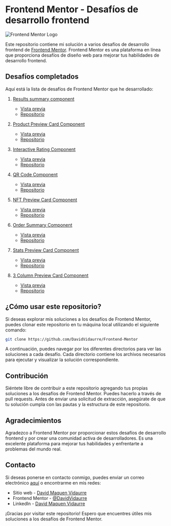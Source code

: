 # Frontend Mentor - Desafíos de desarrollo frontend

![Frontend Mentor Logo](https://www.frontendmentor.io/static/images/logo-desktop.svg)

Este repositorio contiene mi solución a varios desafíos de desarrollo frontend de [Frontend Mentor](https://www.frontendmentor.io/). Frontend Mentor es una plataforma en línea que proporciona desafíos de diseño web para mejorar tus habilidades de desarrollo frontend.

## Desafíos completados

Aquí está la lista de desafíos de Frontend Mentor que he desarrollado:

1. [Results summary component](https://www.frontendmentor.io/challenges/huddle-landing-page-with-a-single-introductory-section-B_2Wvxgi0)
   - [Vista previa](https://clever-otter-0fad78.netlify.app/)
   - [Repositorio](projects/1.results-summary-component-main)

2. [Product Preview Card Component](https://www.frontendmentor.io/challenges/product-preview-card-component-GO7UmttRfa)
   - [Vista previa](https://64866208c8f2a66daa2a16c5--guileless-griffin-b1caab.netlify.app/)
   - [Repositorio](projects/2.product-preview-card-component-main)

3. [Interactive Rating Component](https://www.frontendmentor.io/challenges/interactive-rating-component-koxpeBUmI)
   - [Vista previa](https://6488d9b912e09b26c0d5567f--moonlit-salmiakki-87695f.netlify.app/)
   - [Repositorio](projects/3.interactive-rating-component-main)

4. [QR Code Component](https://www.frontendmentor.io/challenges/qr-code-component-iux_sIO_H)
   - [Vista previa](https://6488eb7be95347307d40d683--sage-bavarois-ff3d1d.netlify.app/)
   - [Repositorio](projects/4.qr-code-component-main)

5. [NFT Preview Card Component](https://www.frontendmentor.io/challenges/nft-preview-card-component-SbdUL_w0U)
   - [Vista previa](https://648936543b80f45686a59aa9--kaleidoscopic-duckanoo-6d6e50.netlify.app/)
   - [Repositorio](projects/5.nft-preview-card-component-main)

6. [Order Summary Component](https://www.frontendmentor.io/challenges/order-summary-component-QlPmajDUj)
   - [Vista previa](https://648bc5c08b3186182d8e910c--fancy-donut-3d1630.netlify.app/)
   - [Repositorio](projects/6.order-summary-component-main)

7. [Stats Preview Card Component](https://www.frontendmentor.io/challenges/stats-preview-card-component-8JqbgoU62)
   - [Vista previa](https://648cba8c3722940b77c6376f--sparkling-conkies-3f86fb.netlify.app/)
   - [Repositorio](projects/7.stats-preview-card-component-main)

8. [3 Column Preview Card Component](https://www.frontendmentor.io/challenges/3column-preview-card-component-pH92eAR2-)
   - [Vista previa](https://648d2e6172e88045b26e024d--frolicking-moxie-262381.netlify.app/)
   - [Repositorio](projects/8.3-column-preview-card-component-main)

## ¿Cómo usar este repositorio?

Si deseas explorar mis soluciones a los desafíos de Frontend Mentor, puedes clonar este repositorio en tu máquina local utilizando el siguiente comando:

```bash
git clone https://github.com/DavidVidaurre/Frontend-Mentor
```

A continuación, puedes navegar por los diferentes directorios para ver las soluciones a cada desafío. Cada directorio contiene los archivos necesarios para ejecutar y visualizar la solución correspondiente.

## Contribución

Siéntete libre de contribuir a este repositorio agregando tus propias soluciones a los desafíos de Frontend Mentor. Puedes hacerlo a través de pull requests. Antes de enviar una solicitud de extracción, asegúrate de que tu solución cumpla con las pautas y la estructura de este repositorio.

## Agradecimientos

Agradezco a Frontend Mentor por proporcionar estos desafíos de desarrollo frontend y por crear una comunidad activa de desarrolladores. Es una excelente plataforma para mejorar tus habilidades y enfrentarte a problemas del mundo real.

## Contacto

Si deseas ponerse en contacto conmigo, puedes enviar un correo electrónico [aquí](mailto:luisdavidjuniormaquenvidaurre@gmail.com) o encontrarme en mis redes:
- Sitio web - [David Maquen Vidaurre](https://david-vidaurre-portafolio.netlify.app/)
- Frontend Mentor - [@DavidVidaurre](https://www.frontendmentor.io/profile/DavidVidaurre)
- LinkedIn - [David Maquen Vidaurre](https://www.linkedin.com/in/luis-david-junior-maquen-vidaurre-b91986217/)

¡Gracias por visitar este repositorio! Espero que encuentres útiles mis soluciones a los desafíos de Frontend Mentor.

